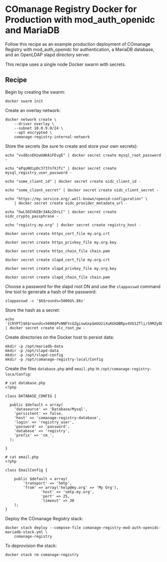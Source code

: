 <!--
COmanage Registry Docker documentation

Portions licensed to the University Corporation for Advanced Internet
Development, Inc. ("UCAID") under one or more contributor license agreements.
See the NOTICE file distributed with this work for additional information
regarding copyright ownership.

UCAID licenses this file to you under the Apache License, Version 2.0
(the "License"); you may not use this file except in compliance with the
License. You may obtain a copy of the License at:

http://www.apache.org/licenses/LICENSE-2.0

Unless required by applicable law or agreed to in writing, software
distributed under the License is distributed on an "AS IS" BASIS,
WITHOUT WARRANTIES OR CONDITIONS OF ANY KIND, either express or implied.
See the License for the specific language governing permissions and
limitations under the License.
-->

# COmanage Registry Docker for Production with mod_auth_openidc and MariaDB

Follow this recipe as an example production deployment of COmanage Registry
with mod_auth_openidc for authentication, a MariaDB database, and
an OpenLDAP slapd directory server. 

This recipe uses a single node Docker swarm with secrets.

## Recipe

Begin by creating the swarm:

```
docker swarm init
```

Create an overlay network:

```
docker network create \
    --driver overlay \
    --subnet 10.0.9.0/24 \
    --opt encrypted \
    comanage-registry-internal-network
```

Store the secrets (be sure to create and store your own secrets):

```
echo "vvd8cnEHzwUAKA1FEvgE" | docker secret create mysql_root_password - 

echo "ePqoNOipDc3737n7XJfc" | docker secret create mysql_registry_user_password - 

echo "some_client_id" | docker secret create oidc_client_id -

echo "some_client_secret" | docker secret create oidc_client_secret -

echo "https://my.service.org/.well-known/openid-configuration" \
    | docker secret create oidc_provider_metadata_url -

echo "hwL5OIVkEBr34Az2OrLC" | docker secret create oidc_crypto_passphrase -

echo "registry.my.org" | docker secret create registry_host -

docker secret create https_cert_file my.org.crt

docker secret create https_privkey_file my.org.key

docker secret create https_chain_file chain.pem

docker secret create slapd_cert_file my.org.crt

docker secret create slapd_privkey_file my.org.key

docker secret create slapd_chain_file chain.pem
```

Choose a password for the slapd root DN and use the 
`slappasswd` command line tool to generate a hash of the password:

```
slappasswd -c '$6$rounds=5000$%.86s'
```

Store the hash as a secret:

```
echo '{CRYPT}$6$rounds=5000$PvNNFYcGZgiswGxp$mGU2iXuKGkDBRpv4VU1ZTli/S9MZy8DQzj66zpLuHnNQFJ5/ADv3Ij3jsKeGhJq3kFn8yv9RMhEDb/CFoCXxf1' | docker secret create olc_root_pw -
```

Create directories on the Docker host to persist data:

```
mkdir -p /opt/mariadb-data
mkdir -p /opt/slapd-data
mkdir -p /opt/slapd-config
mkdir -p /opt/comanage-registry-local/Config
```

Create the files `database.php` and `email.php` in `/opt/comanage-registry-loca/Config`:

```
# cat database.php 
<?php

class DATABASE_CONFIG {

  public $default = array(
    'datasource' => 'Database/Mysql',
    'persistent' => false,
    'host' => 'comanage-registry-database',
    'login' => 'registry_user',
    'password' => 'password',
    'database' => 'registry',
    'prefix' => 'cm_',
  );

}

# cat email.php 
<?php

class EmailConfig {

    public $default = array(
        'transport' => 'Smtp',
        'from' => array('help@my.org' => 'My Org'),
                'host' => 'smtp.my.org',
                'port' => 25,
                'timeout' => 30
    );
}

```

Deploy the COmanage Registry stack:

```
docker stack deploy --compose-file comanage-registry-mod-auth-openidc-mariadb-stack.yml \
    comanage-registry
```

To deprovision the stack:

```
docker stack rm comanage-registry
```
